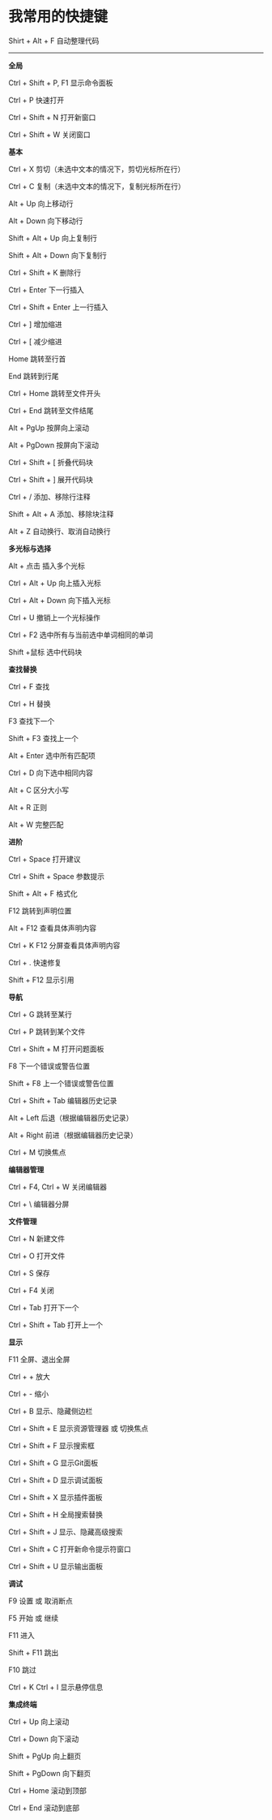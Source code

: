 # 我常用的快捷键
Shirt + Alt + F 自动整理代码


---

**全局**

Ctrl + Shift + P, F1 显示命令面板

Ctrl + P 快速打开

Ctrl + Shift + N 打开新窗口

Ctrl + Shift + W 关闭窗口

**基本**

Ctrl + X 剪切（未选中文本的情况下，剪切光标所在行）

Ctrl + C 复制（未选中文本的情况下，复制光标所在行）

Alt + Up 向上移动行

Alt + Down 向下移动行

Shift + Alt + Up 向上复制行

Shift + Alt + Down 向下复制行

Ctrl + Shift + K 删除行

Ctrl + Enter 下一行插入

Ctrl + Shift + Enter 上一行插入

Ctrl + ] 增加缩进

Ctrl + [ 减少缩进

Home 跳转至行首

End 跳转到行尾

Ctrl + Home 跳转至文件开头

Ctrl + End 跳转至文件结尾

Alt + PgUp 按屏向上滚动

Alt + PgDown 按屏向下滚动

Ctrl + Shift + [ 折叠代码块

Ctrl + Shift + ] 展开代码块

Ctrl + / 添加、移除行注释

Shift + Alt + A 添加、移除块注释

Alt + Z 自动换行、取消自动换行

**多光标与选择**

Alt + 点击 插入多个光标

Ctrl + Alt + Up 向上插入光标

Ctrl + Alt + Down 向下插入光标

Ctrl + U 撤销上一个光标操作

Ctrl + F2 选中所有与当前选中单词相同的单词

Shift +鼠标 选中代码块

**查找替换** 

Ctrl + F 查找

Ctrl + H 替换

F3 查找下一个

Shift + F3 查找上一个

Alt + Enter 选中所有匹配项

Ctrl + D 向下选中相同内容

Alt + C 区分大小写

Alt + R 正则

Alt + W 完整匹配


**进阶**

Ctrl + Space 打开建议

Ctrl + Shift + Space 参数提示

Shift + Alt + F 格式化

F12 跳转到声明位置

Alt + F12 查看具体声明内容

Ctrl + K F12 分屏查看具体声明内容

Ctrl + . 快速修复

Shift + F12 显示引用


**导航**

Ctrl + G 跳转至某行

Ctrl + P 跳转到某个文件

Ctrl + Shift + M 打开问题面板

F8 下一个错误或警告位置

Shift + F8 上一个错误或警告位置

Ctrl + Shift + Tab 编辑器历史记录

Alt + Left 后退（根据编辑器历史记录）

Alt + Right 前进（根据编辑器历史记录）

Ctrl + M 切换焦点

**编辑器管理**

Ctrl + F4, Ctrl + W 关闭编辑器

Ctrl + \ 编辑器分屏


**文件管理**

Ctrl + N 新建文件

Ctrl + O 打开文件

Ctrl + S 保存

Ctrl + F4 关闭

Ctrl + Tab 打开下一个

Ctrl + Shift + Tab 打开上一个


**显示**

F11 全屏、退出全屏

Ctrl + + 放大

Ctrl + - 缩小

Ctrl + B 显示、隐藏侧边栏

Ctrl + Shift + E 显示资源管理器 或 切换焦点

Ctrl + Shift + F 显示搜索框

Ctrl + Shift + G 显示Git面板

Ctrl + Shift + D 显示调试面板

Ctrl + Shift + X 显示插件面板

Ctrl + Shift + H 全局搜索替换

Ctrl + Shift + J 显示、隐藏高级搜索

Ctrl + Shift + C 打开新命令提示符窗口

Ctrl + Shift + U 显示输出面板



**调试**

F9 设置 或 取消断点

F5 开始 或 继续

F11 进入

Shift + F11 跳出

F10 跳过

Ctrl + K Ctrl + I 显示悬停信息


**集成终端**

Ctrl + Up 向上滚动

Ctrl + Down 向下滚动

Shift + PgUp 向上翻页

Shift + PgDown 向下翻页

Ctrl + Home 滚动到顶部

Ctrl + End 滚动到底部
